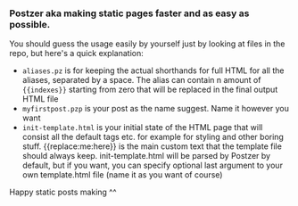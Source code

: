 ### Postzer aka making static pages faster and as easy as possible.
You should guess the usage easily by yourself just by looking at files in the repo, but here's a quick explanation:
- ```aliases.pz``` is for keeping the actual shorthands for full HTML for all the aliases, separated by a space. The alias can contain n amount of ```{{indexes}}``` starting from zero that will be replaced in the final output HTML file
- ```myfirstpost.pzp``` is your post as the name suggest. Name it however you want
- ```init-template.html``` is your initial state of the HTML page that will consist all the default tags etc. for example for styling and other boring stuff. {{replace:me:here}} is the main custom text that the template file should always keep. init-template.html will be parsed by Postzer by default, but if you want, you can specify optional last argument to your own template.html file (name it as you want of course)

Happy static posts making ^^
